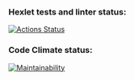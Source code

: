 ### Hexlet tests and linter status:
[![Actions Status](https://github.com/garaevans/frontend-project-44/workflows/hexlet-check/badge.svg)](https://github.com/garaevans/frontend-project-44/actions)

### Code Climate status:
[![Maintainability](https://api.codeclimate.com/v1/badges/725bb8b793761f8ff3c8/maintainability)](https://codeclimate.com/github/garaevans/frontend-project-44/maintainability)